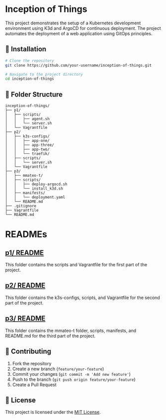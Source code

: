 # Inception of Things

This project demonstrates the setup of a Kubernetes development environment using K3d and ArgoCD for continuous deployment. The project automates the deployment of a web application using GitOps principles.

## 🚀 Installation
```sh
# Clone the repository
git clone https://github.com/your-username/inception-of-things.git

# Navigate to the project directory
cd inception-of-things
```

## 📂 Folder Structure
```
inception-of-things/
├── p1/
│   ├── scripts/
│   │   ├── agent.sh
│   │   └── server.sh
│   └── Vagrantfile
├── p2/
│   ├── k3s-configs/
│   │   ├── app-one/
│   │   ├── app-three/
│   │   ├── app-two/
│   │   └── traefik/
│   ├── scripts/
│   │   └── server.sh
│   └── Vagrantfile
├── p3/
│   ├── mmateo-t/
│   ├── scripts/
│   │   ├── deploy-argocd.sh
│   │   └── install_k3d.sh
│   ├── manifests/
│   │   └── deployment.yaml
│   └── README.md
├── .gitignore
├── Vagrantfile
└── README.md
```

# READMEs

## [p1/ README](./p1/README.md)
This folder contains the scripts and Vagrantfile for the first part of the project.

## [p2/ README](./p2/README.md)
This folder contains the k3s-configs, scripts, and Vagrantfile for the second part of the project.

## [p3/ README](./p3/README.md)
This folder contains the mmateo-t folder, scripts, manifests, and README.md for the third part of the project.



## 🤝 Contributing
1. Fork the repository
2. Create a new branch (`feature/your-feature`)
3. Commit your changes (`git commit -m 'Add new feature'`)
4. Push to the branch (`git push origin feature/your-feature`)
5. Create a Pull Request

## 📝 License
This project is licensed under the [MIT License](LICENSE).
